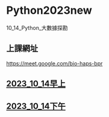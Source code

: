 # Python2023new
10_14_Python_大數據探勘

## 上課網址
https://meet.google.com/bio-haps-bpr

## [2023_10_14早上](https://youtube.com/live/YWTf5MMuTlY)


## [2023_10_14下午](https://www.youtube.com/watch?v=ywgZoFSFy6o)

